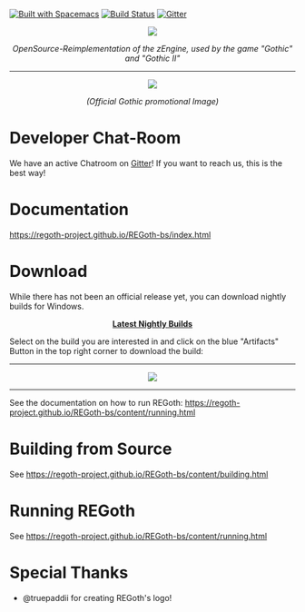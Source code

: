 [![Built with Spacemacs](https://cdn.rawgit.com/syl20bnr/spacemacs/442d025779da2f62fc86c2082703697714db6514/assets/spacemacs-badge.svg)](http://spacemacs.org)
[![Build Status](https://dev.azure.com/ataulien/REGoth/_apis/build/status/REGoth-project.REGoth-bs?branchName=master)](https://dev.azure.com/ataulien/REGoth/_build/latest?definitionId=1&branchName=master)
[![Gitter](https://badges.gitter.im/Join%20Chat.svg)](https://gitter.im/REGoth/Lobby)


<p align="center">
  <img src="https://user-images.githubusercontent.com/11406580/58186975-2cdbb880-7cb6-11e9-9a6d-b38326bc3edb.png" />
  <p align="center"><em>OpenSource-Reimplementation of the zEngine, used by the game "Gothic" and "Gothic II"</em></p>
</p>

---

<p align="center">
  <img src="https://www.mobygames.com/images/promo/l/30647-gothic-screenshot.jpg" />
  <p align="center"><em>(Official Gothic promotional Image)</em></p>
</p>



# Developer Chat-Room

We have an active Chatroom on [Gitter](https://gitter.im/REGoth/Lobby)! If you want to reach us, this is the best way!

# Documentation

https://regoth-project.github.io/REGoth-bs/index.html

# Download

While there has not been an official release yet, you can download nightly builds for Windows.

<p align="center">
  <b>
    <a href="https://dev.azure.com/ataulien/REGoth/_build?definitionId=1&view=buildsHistory">Latest Nightly Builds</a>
  </b>
</p>

Select on the build you are interested in and click on the blue "Artifacts" Button in the top right corner to download the build: 

---------------------------
<p align="center">
  <a href="https://dev.azure.com/ataulien/REGoth/_build?definitionId=1&view=buildsHistory">
    <img src="https://user-images.githubusercontent.com/11406580/60770103-c7ae1c00-a0d7-11e9-98a9-d401cb3c88d4.png" />
  </a>
</p>

---------------------------

See the documentation on how to run REGoth: 
https://regoth-project.github.io/REGoth-bs/content/running.html

# Building from Source

See https://regoth-project.github.io/REGoth-bs/content/building.html

# Running REGoth

See https://regoth-project.github.io/REGoth-bs/content/running.html


# Special Thanks

 - @truepaddii for creating REGoth's logo!
